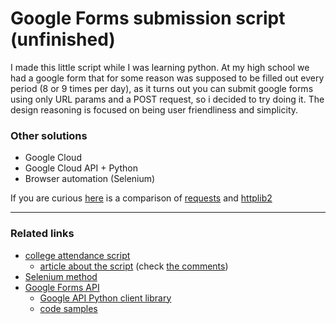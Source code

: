 # Google Forms submission script (unfinished)

I made this little script while I was learning python. At my high school we had a google form that for some reason was supposed to be filled out every period (8 or 9 times per day), as it turns out you can submit google forms using only URL params and a POST request, so i decided to try doing it. The design reasoning is focused on being user friendliness and simplicity.

### Other solutions
- Google Cloud
- Google Cloud API + Python
- Browser automation (Selenium)

If you are curious [here](https://news.ycombinator.com/item?id=2883863) is a comparison of [requests](https://github.com/psf/requests) and [httplib2](https://github.com/httplib2/httplib2)

---

### Related links

- [college attendance script](https://github.com/jamesshah/GoogleForm-AutoFill)
  - [article about the script](https://dev.to/jamesshah/how-i-automated-the-google-form-filling-for-my-college-attendance-using-python-3ao1) (check [the comments](https://dev.to/jamesshah/how-i-automated-the-google-form-filling-for-my-college-attendance-using-python-3ao1#comments))
- [Selenium method](https://t[renegadecoder.com/code/write-a-python-script-to-autogenerate-google-form-responses/)
- [Google Forms API](https://developers.google.com/forms/api)
  - [Google API Python client library](https://github.com/googleapis/google-api-python-client)
  - [code samples](https://github.com/googleworkspace/python-samples/tree/main/forms)
